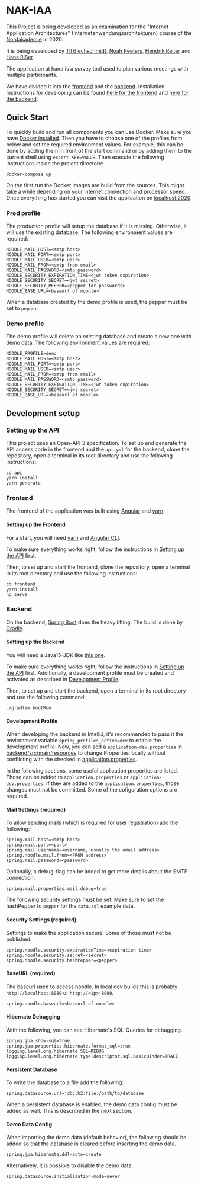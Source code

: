 # NAK-IAA
This Project is being developed as an examination for the
"Internet Application Architectures" (Internetanwendungsarchitekturen) course of the
[Nordakademie](https://www.nordakademie.de) in 2020.

It is being developed by [Til Blechschmidt](https://github.com/TilBlechschmidt),
[Noah Peeters](https://github.com/NoahPeeters), [Hendrik Reiter](https://github.com/HenryWedge)
and [Hans Rißer](https://github.com/hpr1999).

The application at hand is a survey tool used to plan various meetings
with multiple participants.

We have divided it into the [frontend](/frontend) and the [backend](backend).
Installation Instructions for developing can be found
[here for the frontend](#setting-up-the-frontend) and
[here for the backend](#setting-up-the-backend).

## Quick Start

To quickly build and run all components you can use Docker. Make sure you have [Docker installed](https://www.docker.com/products/docker-desktop).
Then you have to choose one of the profiles from below and set the required environment values.
For example, this can be done by adding them in front of the start command or by adding them to the current
shell using `export KEY=VALUE`.
Then execute the following instructions inside the project directory:

```shell script
docker-compose up
```

On the first run the Docker images are build from the sources. This might take a while depending on your internet connection and processor speed.
Once everything has started you can visit the application on [localhost:2020](http://localhost:2020).

### Prod profile

The production profile will setup the database if it is missing. Otherwise, it will use the existing database. 
The following environment values are required:

```shell script
NOODLE_MAIL_HOST=<smtp host>
NOODLE_MAIL_PORT=<smtp port>
NOODLE_MAIL_USER=<smtp user>
NOODLE_MAIL_FROM=<smtp from email>
NOODLE_MAIL_PASSWORD=<smtp password>
NOODLE_SECURITY_EXPIRATION_TIME=<jwt token expiration>
NOODLE_SECURITY_SECRET=<jwt secret>
NOODLE_SECURITY_PEPPER=<pepper for passwords>
NOODLE_BASE_URL=<baseurl of noodle>
```

When a database created by the demo profile is used, the pepper must be set to `pepper`.

### Demo profile

The demo profile will delete an existing database and create a new one with demo data.
The following environment values are required:

```shell script
NOODLE_PROFILE=demo
NOODLE_MAIL_HOST=<smtp host>
NOODLE_MAIL_PORT=<smtp port>
NOODLE_MAIL_USER=<smtp user>
NOODLE_MAIL_FROM=<smtp from email>
NOODLE_MAIL_PASSWORD=<smtp password>
NOODLE_SECURITY_EXPIRATION_TIME=<jwt token expiration>
NOODLE_SECURITY_SECRET=<jwt secret>
NOODLE_BASE_URL=<baseurl of noodle>
```

## Development setup

### Setting up the API

This project uses an Open-API 3 specification.
To set up and generate the API access code in the frontend and the `api.yml` for the backend,
clone the repository, open a terminal in its root directory and use the following instructions:

```shell script
cd api
yarn install
yarn generate
```

### Frontend

The frontend of the application was built using [Angular](https://angular.io)
and [yarn](https://classic.yarnpkg.com/en/).

#### Setting up the Frontend

For a start, you will need
[yarn](https://classic.yarnpkg.com/en/docs/install/) and [Angular CLI](https://cli.angular.io).

To make sure everything works right, follow the instructions in [Setting up the API](#setting-up-the-api) first.

Then, to set up and start the frontend, clone the repository,
open a terminal in its root directory and use the following instructions:

```shell script
cd frontend
yarn install
ng serve
```

### Backend

On the backend, [Spring Boot](https://spring.io/projects/spring-boot) does the heavy lifting.
The build is done by [Gradle](https://gradle.org).

#### Setting up the Backend

You will need a Java15-JDK like
[this one](https://adoptopenjdk.net/?variant=openjdk15&jvmVariant=hotspot).

To make sure everything works right, follow the instructions in [Setting up the API](#setting-up-the-api) first.
Additionally, a development profile must be created and activated as described in [Development Profile](#development-profile).

Then, to set up and start the backend, open a terminal in its root directory and use the following command:

```shell script
./gradlew bootRun
```

#### Development Profile

When developing the backend in IntelliJ, it's recommended to pass
it the environment variable `spring_profiles_active=dev` to enable
the development profile.
Now, you can add a `application-dev.properties`
in [backend/src/main/resources](backend/src/main/resources) to change
Properties locally without conflicting with the checked in
[application.properties](backend/src/main/resources/application.properties).

In the following sections, some useful application properties are listed.
Those can be added to `application.properties` or `application-dev.properties`.
If they are added to the `application.properties`, those changes must not be committed.
Some of the cofiguration options are required.

#### Mail Settings (required)

To allow sending mails (which is required for user registration) add the following:

 ```properties
 spring.mail.host=<smtp host>
 spring.mail.port=<port>
 spring.mail.username=<username, usually the email address>
 spring.noodle.mail.from=<FROM address>
 spring.mail.password=<password>
 ```

Optionally, a debug-flag can be added to get more details about the SMTP connection:

```properties
spring.mail.properties.mail.debug=true
```

The following security settings must be set. Make sure to set the hashPepper to `pepper` for the `data.sql` example data.

#### Security Settings (required)
Settings to make the application secure. Some of those must not be published.

```properties
spring.noodle.security.expirationTime=<expiration time>
spring.noodle.security.secret=<secret>
spring.noodle.security.hashPepper=<pepper>
```

#### BaseURL (required)
The baseurl used to access noodle. In local dev builds this is probably `http://localhost:8080` or `http://<ip>:8080`.

```properties
spring.noodle.baseurl=<baseurl of noodle>
```

#### Hibernate Debugging

With the following, you can see Hibernate's SQL-Queries for debugging.

```properties
spring.jpa.show-sql=true
spring.jpa.properties.hibernate.format_sql=true
logging.level.org.hibernate.SQL=DEBUG
logging.level.org.hibernate.type.descriptor.sql.BasicBinder=TRACE
```

#### Persistent Database

To write the database to a file add the following:

```properties
spring.datasource.url=jdbc:h2:file:/path/to/database
```

When a persistent database is enabled, the demo data config must be added as well.
This is described in the next section.

#### Demo Data Config

When importing the demo data (default behavior), the following should be
added so that the database is cleared before inserting the demo data.
```properties
spring.jpa.hibernate.ddl-auto=create
```

Alternatively, it is possible to disable the demo data:
```properties
spring.datasource.initialization-mode=never
```
